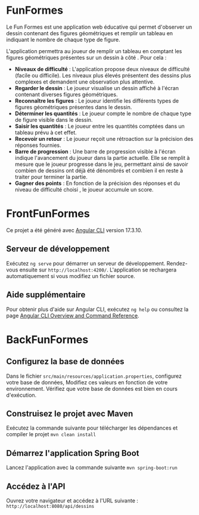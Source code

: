 # FunFormes

Le Fun Formes est une application web éducative qui permet d'observer un dessin contenant des figures géométriques et remplir un tableau en indiquant le nombre de chaque type de figure. 

L'application permettra au joueur de remplir un tableau en comptant les figures géométriques présentes sur un dessin à côté . Pour cela :

- **Niveaux de difficulté** : L'application propose deux niveaux de difficulté (facile ou difficile). Les niveaux plus élevés présentent des dessins plus complexes et demandent une observation plus attentive.
- **Regarder le dessin** : Le joueur visualise un dessin affiché à l'écran contenant diverses figures géométriques.
- **Reconnaître les figures** : Le joueur identifie les différents types de figures géométriques présentes dans le dessin.
- **Déterminer les quantités** : Le joueur compte le nombre de chaque type de figure visible dans le dessin.
- **Saisir les quantités** : Le joueur entre les quantités comptées dans un tableau prévu à cet effet.
- **Recevoir un retour** : Le joueur reçoit une rétroaction sur la précision des réponses fournies.
- **Barre de progression** : Une barre de progression visible à l'écran indique l'avancement du joueur dans la partie actuelle. Elle se remplit à mesure que le joueur progresse dans le jeu, permettant ainsi de savoir combien de dessins ont déjà été dénombrés et combien il en reste à traiter pour terminer la partie.
- **Gagner des points** : En fonction de la précision des réponses et du niveau de difficulté choisi , le joueur accumule un score.

# FrontFunFormes

Ce projet a été généré avec [Angular CLI](https://github.com/angular/angular-cli) version 17.3.10.

## Serveur de développement

Exécutez `ng serve` pour démarrer un serveur de développement. Rendez-vous ensuite sur `http://localhost:4200/`. L'application se rechargera automatiquement si vous modifiez un fichier source.


## Aide supplémentaire

Pour obtenir plus d'aide sur Angular CLI, exécutez `ng help` ou consultez la page [Angular CLI Overview and Command Reference](https://angular.io/cli).

# BackFunFormes

## Configurez la base de données

Dans le fichier `src/main/resources/application.properties`, configurez votre base de données,
Modifiez ces valeurs en fonction de votre environnement. Vérifiez que votre base de données est bien en cours d'exécution.

## Construisez le projet avec Maven

Exécutez la commande suivante pour télécharger les dépendances et compiler le projet `mvn clean install`

## Démarrez l'application Spring Boot

Lancez l'application avec la commande suivante `mvn spring-boot:run`

## Accédez à l'API

Ouvrez votre navigateur et accédez à l'URL suivante : `http://localhost:8080/api/dessins`








